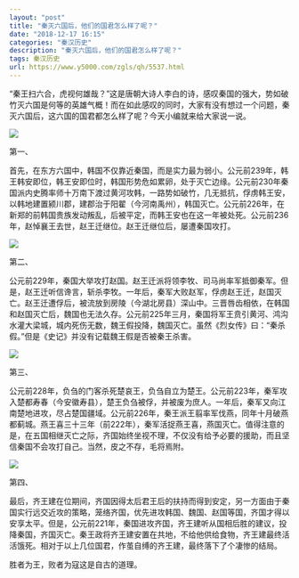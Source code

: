```yaml
---
layout: "post"
title: "秦灭六国后，他们的国君怎么样了呢？"
date: "2018-12-17 16:15"
categories: "秦汉历史"
description: "秦灭六国后，他们的国君怎么样了呢？"
tags: 秦汉历史
url: https://www.y5000.com/zgls/qh/5537.html
---
```






“秦王扫六合，虎视何雄哉？”这是唐朝大诗人李白的诗，感叹秦国的强大，势如破竹灭六国是何等的英雄气概！而在如此感叹的同时，大家有没有想过一个问题，秦灭六国后，这六国的国君都怎么样了呢？今天小编就来给大家说一说。

![](https://img.y5000.com/uploads/allimg/161121/09443W315-0.jpg)

第一、

首先，在东方六国中，韩国不仅靠近秦国，而是实力最为弱小。公元前239年，韩王韩安即位，韩王安即位时，韩国形势危如累卵，处于灭亡边缘。公元前230年秦国派内史腾率师十万南下渡过黄河攻韩，一路势如破竹，几无抵抗，俘虏韩王安，以韩地建置颍川郡，建郡治于阳翟（今河南禹州），韩国灭亡。公元前226年，在新郑的前韩国贵族发动叛乱，后被平定，而韩王安也在这一年被处死。公元前236年，赵悼襄王去世，赵王迁继位。赵王迁继位后，屡遭秦国攻打。

![](https://img.y5000.com/uploads/allimg/161121/09443R912-1.jpg)

第二、

公元前229年，秦国大举攻打赵国。赵王迁派将领李牧、司马尚率军抵御秦军。但是，赵王迁听信谗言，斩杀李牧。一年后，秦军大败赵军，俘虏赵王迁，赵国灭亡。赵王迁遭俘后，被流放到房陵（今湖北房县）深山中。三晋唇齿相依，在韩国和赵国灭亡后，魏国也无法久存。公元前225年三月，秦国将军王贲引黄河、鸿沟水灌大梁城，城内死伤无数，魏王假投降，魏国灭亡。虽然《烈女传》曰：“秦杀假。”但是《史记》并没有记载魏王假是否被秦王杀害。

![](https://img.y5000.com/uploads/allimg/161121/09443U938-2.jpg)

第三、

公元前228年，负刍的门客杀死楚哀王，负刍自立为楚王。公元前223年，秦军攻入楚都寿春（今安徽寿县），楚王负刍被俘，并被废为庶人。一年后，秦军又向江南楚地进攻，尽占楚国疆域。公元前226年，秦王派王翦率军伐燕，同年十月破燕都蓟城。燕王喜三十三年（前222年），秦军活捉燕王喜，燕国灭亡。值得注意的是，在五国相继灭亡之际，齐国始终坐视不理，不仅没有给予必要的援助，而且坚信秦国不会攻打自己。当然，皮之不存，毛将焉附。

![](https://img.y5000.com/uploads/allimg/161121/09443Sb7-3.jpg)

第四、

最后，齐王建在位期间，齐国因得太后君王后的扶持而得到安定，另一方面由于秦国实行远交近攻的策略，笼络齐国，优先进攻韩国、魏国、赵国等国，齐国才得以安享太平。但是，公元前221年，秦国进攻齐国，齐王建听从国相后胜的建议，投降秦国，齐国灭亡。秦王政将齐王建安置在共地，不给他供给食物，齐王建最终活活饿死。相对于以上几位国君，作茧自缚的齐王建，最终落下了个凄惨的结局。

胜者为王，败者为寇这是自古的道理。
